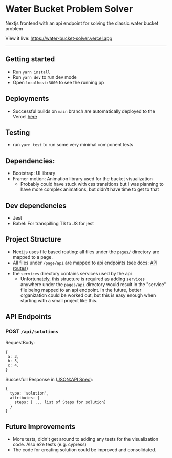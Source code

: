 # Water Bucket Problem Solver

Nextjs frontend with an api endpoint for solving the classic water bucket problem

View it live: https://water-bucket-solver.vercel.app

--- 

## Getting started
- Run `yarn install`
- Run `yarn dev` to run dev mode
- Open `localhost:3000` to see the running pp


## Deployments
- Successful builds on `main` branch are automatically deployed to the Vercel [here](https://water-bucket-solver.vercel.app)

## Testing
- run `yarn test` to run some very minimal component tests

## Dependencies:
- Bootstrap: UI library
- Framer-motion: Animation library used for the bucket visualization
  - Probably could have stuck with css transitions but I was planning to have more complex animations, but didn't have time to get to that

## Dev dependencies
- Jest
- Babel: For transpilling TS to JS for jest

## Project Structure
- Next.js uses file based routing: all files under the `pages/` directory are mapped to a page.
- All files under `/page/api` are mapped to api endpoints (see docs: [API routes](https://github.com/vercel/next.js#api-routes))
- the `services` directory contains services used by the api
    - Unfortunately, this structure is required as adding `services` anywhere under the `pages/api` directory would result in the "service" file being mapped to an api endpoint. In the future, better organization could be worked out, but this is easy enough when starting with a small project like this.

## API Endpoints

### POST `/api/solutions`

RequestBody:
```
{
 a: 3,
 b: 5,
 c: 4,
}
```

Succesfull Response in ([JSON:API Spec](https://jsonapi.org/)): 
```
{ 
  type: 'solution',
  attributes: {
    steps: [ ... list of Steps for solution]
  }
}

```

## Future Improvements
- More tests, didn't get around to adding any tests for the visualization code. Also e2e tests (e.g. cypress)
- The code for creating solution could be improved and consolidated.